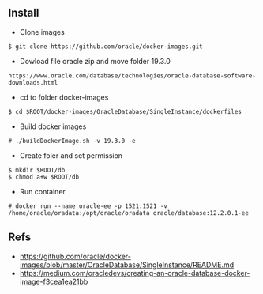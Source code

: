 ## Install
* Clone images
```
$ git clone https://github.com/oracle/docker-images.git
```

* Dowload file oracle zip and move folder 19.3.0
```
https://www.oracle.com/database/technologies/oracle-database-software-downloads.html
```

* cd to folder docker-images
```
$ cd $ROOT/docker-images/OracleDatabase/SingleInstance/dockerfiles
```

* Build docker images
```
# ./buildDockerImage.sh -v 19.3.0 -e
```

* Create foler and set permission
```
$ mkdir $ROOT/db
$ chmod a+w $ROOT/db
```

* Run container
```
# docker run --name oracle-ee -p 1521:1521 -v /home/oracle/oradata:/opt/oracle/oradata oracle/database:12.2.0.1-ee
```


## Refs
* https://github.com/oracle/docker-images/blob/master/OracleDatabase/SingleInstance/README.md
* https://medium.com/oracledevs/creating-an-oracle-database-docker-image-f3cea1ea21bb